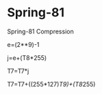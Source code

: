 # Spring-81
Spring-81
Compression

e=(2**9)-1

j=e+(T8*255)

T7=T7*j

T7=T7+((255*127)*T9)+(T8*255)
